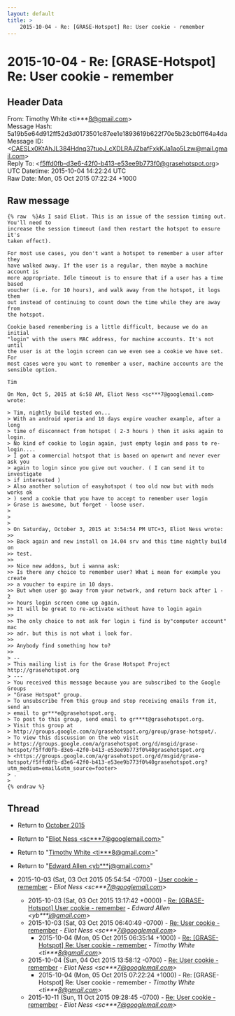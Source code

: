 ```yaml
---
layout: default
title: >
    2015-10-04 - Re: [GRASE-Hotspot] Re: User cookie - remember
---
```


# 2015-10-04 - Re: [GRASE-Hotspot] Re: User cookie - remember

## Header Data

From: Timothy White \<ti***8@gmail.com\><br>
Message Hash: 5a19b5e64d912ff52d3d0173501c87ee1e1893619b622f70e5b23cb0ff64a4da<br>
Message ID: \<CAESLx0KtAhJL384Hdnq37tuoJ_cXDLRAJZbafFxkKJa1ao5Lzw@mail.gmail.com\><br>
Reply To: \<f5ffd0fb-d3e6-42f0-b413-e53ee9b773f0@grasehotspot.org\><br>
UTC Datetime: 2015-10-04 14:22:24 UTC<br>
Raw Date: Mon, 05 Oct 2015 07:22:24 +1000<br>

## Raw message

```
{% raw  %}As I said Eliot. This is an issue of the session timing out. You'll need to
increase the session timeout (and then restart the hotspot to ensure it's
taken effect).

For most use cases, you don't want a hotspot to remember a user after they
have walked away. If the user is a regular, then maybe a machine account is
more appropriate. Idle timeout is to ensure that if a user has a time based
voucher (i.e. for 10 hours), and walk away from the hotspot, it logs them
out instead of continuing to count down the time while they are away from
the hotspot.

Cookie based remembering is a little difficult, because we do an initial
"login" with the users MAC address, for machine accounts. It's not until
the user is at the login screen can we even see a cookie we have set. For
most cases were you want to remember a user, machine accounts are the
sensible option.

Tim

On Mon, Oct 5, 2015 at 6:58 AM, Eliot Ness <sc***7@googlemail.com>
wrote:

> Tim, nightly build tested on...
> With an android xperia and 10 days expire voucher example, after a long
> time of disconnect from hotspot ( 2-3 hours ) then it asks again to login.
> No kind of cookie to login again, just empty login and pass to re-login....
> I got a commercial hotspot that is based on openwrt and never ever ask you
> again to login since you give out voucher. ( I can send it to investigate
> if interested )
> Also another solution of easyhotspot ( too old now but with mods works ok
> ) send a cookie that you have to accept to remember user login
> Grase is awesome, but forget - loose user.
>
>
>
> On Saturday, October 3, 2015 at 3:54:54 PM UTC+3, Eliot Ness wrote:
>>
>> Back again and new install on 14.04 srv and this time nightly build on
>> test.
>>
>> Nice new addons, but i wanna ask:
>> Is there any choice to remember user? What i mean for example you create
>> a voucher to expire in 10 days.
>> But when user go away from your network, and return back after 1 - 2
>> hours login screen come up again.
>> It will be great to re-activate without have to login again
>>
>> The only choice to not ask for login i find is by"computer account" mac
>> adr. but this is not what i look for.
>>
>> Anybody find something how to?
>>
> --
> This mailing list is for the Grase Hotspot Project http://grasehotspot.org
> ---
> You received this message because you are subscribed to the Google Groups
> "Grase Hotspot" group.
> To unsubscribe from this group and stop receiving emails from it, send an
> email to gr***e@grasehotspot.org.
> To post to this group, send email to gr***t@grasehotspot.org.
> Visit this group at
> http://groups.google.com/a/grasehotspot.org/group/grase-hotspot/.
> To view this discussion on the web visit
> https://groups.google.com/a/grasehotspot.org/d/msgid/grase-hotspot/f5ffd0fb-d3e6-42f0-b413-e53ee9b773f0%40grasehotspot.org
> <https://groups.google.com/a/grasehotspot.org/d/msgid/grase-hotspot/f5ffd0fb-d3e6-42f0-b413-e53ee9b773f0%40grasehotspot.org?utm_medium=email&utm_source=footer>
> .
>
{% endraw %}
```

## Thread

+ Return to [October 2015](/archive/2015/10)

+ Return to "[Eliot Ness <sc***7<span>@</span>googlemail.com>](/authors/sc___7_at_googlemail_com)"
+ Return to "[Timothy White <ti***8<span>@</span>gmail.com>](/authors/ti___8_at_gmail_com)"
+ Return to "[Edward Allen <yb***j<span>@</span>gmail.com>](/authors/yb___j_at_gmail_com)"

+ 2015-10-03 (Sat, 03 Oct 2015 05:54:54 -0700) - [User cookie - remember](/archive/2015/10/66923db3fe53ff92d6d01ddd6edbb43df42b7b638e0f3125480c55f1b0c2dd58) - _Eliot Ness \<sc***7@googlemail.com\>_
  + 2015-10-03 (Sat, 03 Oct 2015 13:17:42 +0000) - [Re: [GRASE-Hotspot] User cookie - remember](/archive/2015/10/825a971b25fb3285a339de8db5813ce764893ee752d0fcef219f9616eb7b5674) - _Edward Allen \<yb***j@gmail.com\>_
  + 2015-10-03 (Sat, 03 Oct 2015 06:40:49 -0700) - [Re: User cookie - remember](/archive/2015/10/835b25c8d5337e1136226decbad0d7fad4fded44aed7772ba89d2ccc4ee97de8) - _Eliot Ness \<sc***7@googlemail.com\>_
    + 2015-10-04 (Mon, 05 Oct 2015 06:35:14 +1000) - [Re: [GRASE-Hotspot] Re: User cookie - remember](/archive/2015/10/3395fa12f2ff20a94925e0da0623ec9d3a9a297ce4f9a866a0550c50a9388d8f) - _Timothy White \<ti***8@gmail.com\>_
  + 2015-10-04 (Sun, 04 Oct 2015 13:58:12 -0700) - [Re: User cookie - remember](/archive/2015/10/46b0f270b1c972e33e225371e7c8d2b8cac879bcb1d54d8de18d2ebcf12f22f9) - _Eliot Ness \<sc***7@googlemail.com\>_
    + 2015-10-04 (Mon, 05 Oct 2015 07:22:24 +1000) - Re: [GRASE-Hotspot] Re: User cookie - remember - _Timothy White \<ti***8@gmail.com\>_
  + 2015-10-11 (Sun, 11 Oct 2015 09:28:45 -0700) - [Re: User cookie - remember](/archive/2015/10/eea7e7556f17a174a79bc0cc85b1c1c555cf1a8ade7bf5d5aaffa0ee413f9db7) - _Eliot Ness \<sc***7@googlemail.com\>_

